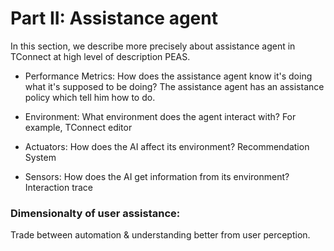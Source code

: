 # Part II: Assistance agent

In this section, we describe more precisely about assistance agent in TConnect at high level of description PEAS.

* Performance Metrics: How does the assistance agent know it's doing what it's supposed to be doing?
The assistance agent has an assistance policy which tell him how to do.

* Environment: What environment does the agent interact with?
For example, TConnect editor 
* Actuators: How does the AI affect its environment?
Recommendation System
* Sensors: How does the AI get information from its environment?
Interaction trace




### Dimensionalty of user assistance:

Trade between automation & understanding better from user perception.

